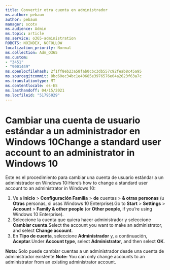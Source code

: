 ```yaml
---
title: Convertir otra cuenta en administrador
ms.author: pebaum
author: pebaum
manager: scotv
ms.audience: Admin
ms.topic: article
ms.service: o365-administration
ROBOTS: NOINDEX, NOFOLLOW
localization_priority: Normal
ms.collection: Adm_O365
ms.custom:
- "3451"
- "9001449"
ms.openlocfilehash: 2f1ff8eb23a58fab0cbc3db557c92feab8c45a95
ms.sourcegitcommit: 8bc60ec34bc1e40685e3976576e04a2623f63a7c
ms.translationtype: MT
ms.contentlocale: es-ES
ms.lasthandoff: 04/15/2021
ms.locfileid: "51795029"
---
```

# <a name="change-a-standard-user-account-to-an-administrator-in-windows-10"></a><span data-ttu-id="81378-102">Cambiar una cuenta de usuario estándar a un administrador en Windows 10</span><span class="sxs-lookup"><span data-stu-id="81378-102">Change a standard user account to an administrator in Windows 10</span></span>

<span data-ttu-id="81378-103">Este es el procedimiento para cambiar una cuenta de usuario estándar a un administrador en Windows 10:</span><span class="sxs-lookup"><span data-stu-id="81378-103">Here’s how to change a standard user account to an administrator in Windows 10:</span></span>

1. <span data-ttu-id="81378-104">Ve a **Inicio**  >  **Configuración Familia**  >  **de** cuentas  >  **& otras personas** (u **Otras** personas, si usas Windows 10 Enterprise).</span><span class="sxs-lookup"><span data-stu-id="81378-104">Go to **Start** > **Settings** > **Account** > **Family & other people** (or **Other people**, if you’re using Windows 10 Enterprise).</span></span>
2. <span data-ttu-id="81378-105">Seleccione la cuenta que quiera hacer administrador y seleccione **Cambiar cuenta**.</span><span class="sxs-lookup"><span data-stu-id="81378-105">Select the account you want to make an administrator, and select **Change account**.</span></span>
3. <span data-ttu-id="81378-106">En **Tipo de cuenta**, seleccione **Administrador** y, a continuación, **Aceptar**.</span><span class="sxs-lookup"><span data-stu-id="81378-106">Under **Account type**, select **Administrator**, and then select **OK**.</span></span>

<span data-ttu-id="81378-107">**Nota:** Solo puede cambiar cuentas a un administrador desde una cuenta de administrador existente.</span><span class="sxs-lookup"><span data-stu-id="81378-107">**Note:** You can only change accounts to an administrator from an existing administrator account.</span></span>